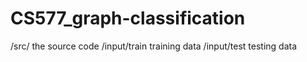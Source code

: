 # CS577_graph-classification
/src/ the source code
/input/train training data
/input/test testing data

